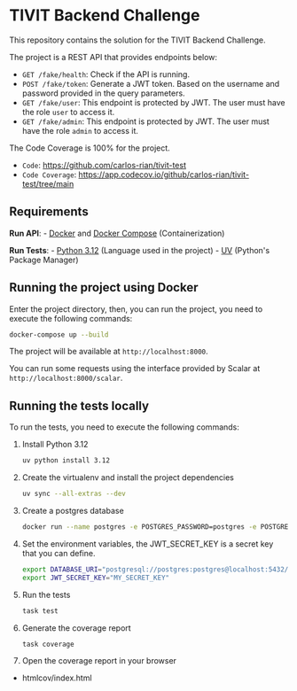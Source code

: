 # TIVIT Backend Challenge

This repository contains the solution for the TIVIT Backend Challenge.

The project is a REST API that provides endpoints below:

- `GET /fake/health`: Check if the API is running.
- `POST /fake/token`: Generate a JWT token. Based on the username and password provided in the query parameters.
- `GET /fake/user`: This endpoint is protected by JWT. The user must have the role `user` to access it.
- `GET /fake/admin`: This endpoint is protected by JWT. The user must have the role `admin` to access it.

The Code Coverage is 100% for the project.

- `Code`: https://github.com/carlos-rian/tivit-test
- `Code Coverage`: https://app.codecov.io/github/carlos-rian/tivit-test/tree/main


## Requirements

**Run API**:
    - [Docker](https://www.docker.com/) and [Docker Compose](https://docs.docker.com/compose/) (Containerization)

**Run Tests**:
    - [Python 3.12](https://www.python.org/) (Language used in the project)
    - [UV](https://astral.sh/blog/uv) (Python's Package Manager)

## Running the project using Docker

Enter the project directory, then, you can run the project, you need to execute the following commands:

```bash
docker-compose up --build
```

The project will be available at `http://localhost:8000`.

You can run some requests using the interface provided by Scalar at `http://localhost:8000/scalar`.


## Running the tests locally

To run the tests, you need to execute the following commands:

1. Install Python 3.12
    ```bash
    uv python install 3.12
    ```

2. Create the virtualenv and install the project dependencies
    ```bash
    uv sync --all-extras --dev
    ```

3. Create a postgres database
    ```bash
    docker run --name postgres -e POSTGRES_PASSWORD=postgres -e POSTGRES_USER=postgres -e POSTGRES_DB=postgres -p 5432:5432 -d postgres
    ```

4. Set the environment variables, the JWT_SECRET_KEY is a secret key that you can define.
    ```bash
    export DATABASE_URI="postgresql://postgres:postgres@localhost:5432/postgres"
    export JWT_SECRET_KEY="MY_SECRET_KEY"
    ```

5. Run the tests
    ```bash
    task test
    ```

6. Generate the coverage report
    ```bash
    task coverage
    ```

7. Open the coverage report in your browser
- htmlcov/index.html